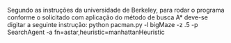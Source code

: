 Segundo as instruções da universidade de Berkeley, para rodar o programa conforme o solicitado com aplicação do 
método de busca A* deve-se digitar a seguinte instrução:
python pacman.py -l bigMaze -z .5 -p SearchAgent -a fn=astar,heuristic=manhattanHeuristic
